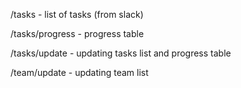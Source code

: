 /tasks - list of tasks (from slack)

/tasks/progress - progress table

/tasks/update - updating tasks list and progress table

/team/update - updating team list

